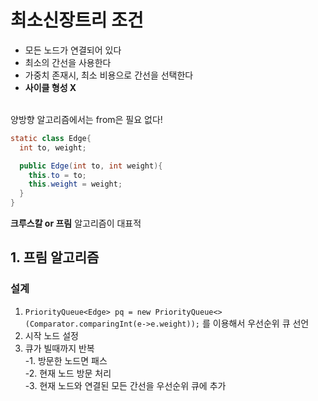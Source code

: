 # 최소신장트리 조건
- 모든 노드가 연결되어 있다
- 최소의 간선을 사용한다
- 가중치 존재시, 최소 비용으로 간선을 선택한다
- **사이클 형성 X**

<br>
양방향 알고리즘에서는 from은 필요 없다!

```java
static class Edge{
  int to, weight;

  public Edge(int to, int weight){
    this.to = to;
    this.weight = weight;
  }
}
```


**크루스칼 or 프림** 알고리즘이 대표적

## 1. 프림 알고리즘
### 설계 
1. `PriorityQueue<Edge> pq = new PriorityQueue<>(Comparator.comparingInt(e->e.weight));` 를 이용해서 우선순위 큐 선언
2. 시작 노드 설정
3. 큐가 빌때까지 반복 <br>
   -1. 방문한 노드면 패스 <br>
   -2. 현재 노드 방문 처리 <br>
   -3. 현재 노드와 연결된 모든 간선을 우선순위 큐에 추가
